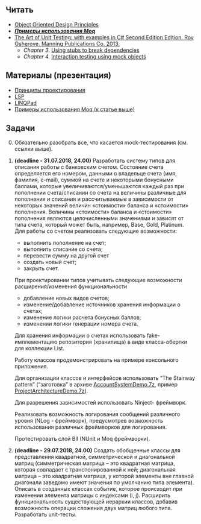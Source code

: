 ## Читать
- [Object Oriented Design Principles](https://github.com/EPM-RD-NETLAB/.NET-Framework-modules/tree/master/M16.%20Object%20Oriented%20Design%20Principles)
- ***[Примеры использования Moq](https://habr.com/post/150859/)***
- [The Art of Unit Testing: with examples in C# Second Edition Edition. Roy Osherove.  Manning Publications Co. 2013.](https://www.manning.com/books/the-art-of-unit-testing-second-edition)
   - *Chapter 3.* [Using stubs to break dependencies](https://livebook.manning.com/#!/book/the-art-of-unit-testing-second-edition/chapter-3/1)
   - *Chapter 4.* [Interaction testing using mock objects](https://livebook.manning.com/#!/book/the-art-of-unit-testing-second-edition/chapter-4/1)


## Материалы (презентация)
- [Принципы проектирования](https://drive.google.com/drive/u/0/folders/1cVh2C-TJclJU7XFLLCUxbGxLwb02Aejl)
- [LSP](https://drive.google.com/drive/u/0/folders/1cVh2C-TJclJU7XFLLCUxbGxLwb02Aejl)
- [LINQPad](https://drive.google.com/drive/u/0/folders/1cVh2C-TJclJU7XFLLCUxbGxLwb02Aejl)
- [Примеры использования Moq (к статье выше)](https://drive.google.com/drive/u/0/folders/1nuD42hcc84zDm2wea43gPjcdDrD3YwM5)

## Задачи
0. Обязательно разобрать все, что касается mock-тестирования (см. ссылки выше).
1. **(deadline - 31.07.2018, 24.00)** Разработать систему типов для описания работы с банковским счетом. Состояние счета определяется его номером, данными о владельце счета (имя, фамилия, e-mail), суммой на счете и некоторыми бонусными баллами, которые увеличиваются/уменьшаются каждый раз при пополнении счета/списании со счета на величины различные для пополнения и списания и рассчитываемые в зависимости от некоторых значений величин «стоимости» баланса и «стоимости» пополнения. Величины «стоимости» баланса и «стоимости» пополнения являются целочисленными значениями и зависят от типа счета, который может быть, например,  Base, Gold, Platinum. Для работы со счетом реализовать следующие возможности: 
   - выполнить пополнение на счет;
   - выполнить списание со счета; 
   - перевести сумму на другой счет
   - создать новый счет; 
   - закрыть счет.    
    
    При проектировании типов учитывать следующие возможности расширения/изменения функциональности
      - добавление новых видов счетов;
      - изменение/добавление источников хранения информации о счетах;
      - изменение логики расчета бонусных баллов;
      - изменении логики генерации номера счета.
    
    Для хранения информации о счетах использовать fake-имплементацию репозитория (хранилища) в виде класса-обертки для коллекции List<Account>.
 
    Работу классов продемонстрировать на примере консольного приложения. 
  
    Для организации классов и интерфейсов использовать “The Stairway pattern” (“заготовка” в архиве [AccountSystemDemo.7z](https://github.com/AnzhelikaKravchuk/Training-Summer-Express-2018/tree/master/Days%2017-18), пример [ProjectArchitectureDemo.7z](https://drive.google.com/drive/u/0/folders/1nuD42hcc84zDm2wea43gPjcdDrD3YwM5)). 
  
    Для разрешения зависимостей использовать Ninject- фреймворк.
    
    Реализовать возможность логирования сообщений различного уровня (NLog - фреймворк), предусмотрев возможность использования различных фреймворков для логирования. 

    Протестировать слой Bll (NUnit и Moq фреймворки).

2. **(deadline - 29.07.2018, 24.00)** Создать обобщенные классы для представления квадратной, симметрической и диагональной матриц (симметрическая матрица – это квадратная матрица, которая совпадает с транспонированной к ней; диагональная матрица – это квадратная матрица, у которой элементы вне главной диагонали заведомо имеют значения по умолчанию типа элемента). Описать в созданных классах событие, которое происходит при изменении элемента матрицы с индексами (i, j).  Расширить функциональность существующей иерархии классов, добавив возможность операции сложения двух матриц любого типа. Разработать unit-тесты.
